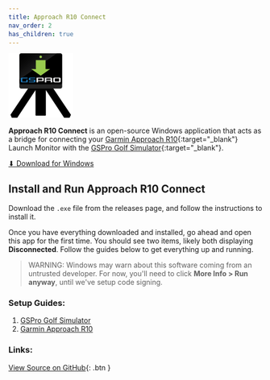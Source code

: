 ```yaml
---
title: Approach R10 Connect
nav_order: 2
has_children: true
---
```


<img src="/assets/approach_r10_connect.png" style="width: 128px" />

**Approach R10 Connect** is an open-source Windows application that acts as a bridge for connecting your [Garmin Approach R10](https://www.garmin.com/en-US/p/695391){:target="\_blank"} Launch Monitor with the [GSPro Golf Simulator](https://gsprogolf.com/){:target="\_blank"}.

<a
class="btn"
href="https://github.com/dudewheresmycode/gspro-openconnect-approach-r10/releases/latest"
target="\_blank"> ⬇ Download for Windows</a>

## Install and Run Approach R10 Connect

Download the `.exe` file from the releases page, and follow the instructions to install it.

Once you have everything downloaded and installed, go ahead and open this app for the first time. You should see two items, likely both displaying **Disconnected**. Follow the guides below to get everything up and running.

> WARNING: Windows may warn about this software coming from an untrusted developer. For now, you'll need to click **More Info > Run anyway**, until we've setup code signing.

### Setup Guides:

1. [GSPro Golf Simulator](./connect-gspro)
2. [Garmin Approach R10](./connect-approach-r10)

### Links:

[View Source on GitHub](https://github.com/dudewheresmycode/gspro-openconnect-approach-r10){: .btn }
